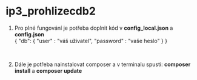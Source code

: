 # ip3_prohlizecdb2

1. Pro plné fungování je potřeba doplnit kód v **config_local.json** a **config.json**</br>
{
  "db": {
    "user" : "váš uživatel",
    "password" : "vaše heslo"
  }
}
</br>

2. Dále je potřeba nainstalovat composer a v terminalu spusti: **composer install** a **composer update**

